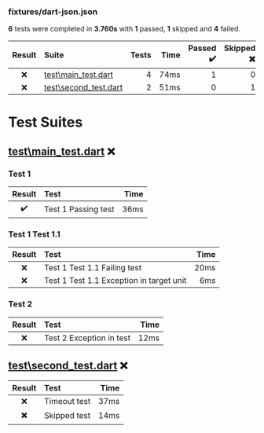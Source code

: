### fixtures/dart-json.json

**6** tests were completed in **3.760s** with **1** passed, **1** skipped and **4** failed.

| Result | Suite | Tests | Time | Passed ✔️ | Skipped ✖️ | Failed ❌ |
| :---: | :--- | ---: | ---: | ---: | ---: | ---: |
| ❌ | [test\main_test.dart](#ts-0-test-maintest-dart) | 4 | 74ms | 1 | 0 | 3 |
| ❌ | [test\second_test.dart](#ts-1-test-secondtest-dart) | 2 | 51ms | 0 | 1 | 1 |

# Test Suites

## <a id="user-content-ts-0-test-maintest-dart" href="#ts-0-test-maintest-dart">test\main_test.dart</a> ❌

### Test 1

| Result | Test | Time |
| :---: | :--- | ---: |
| ✔️ | Test 1 Passing test | 36ms |

### Test 1 Test 1.1

| Result | Test | Time |
| :---: | :--- | ---: |
| ❌ | Test 1 Test 1.1 Failing test | 20ms |
| ❌ | Test 1 Test 1.1 Exception in target unit | 6ms |

### Test 2

| Result | Test | Time |
| :---: | :--- | ---: |
| ❌ | Test 2 Exception in test | 12ms |

## <a id="user-content-ts-1-test-secondtest-dart" href="#ts-1-test-secondtest-dart">test\second_test.dart</a> ❌

| Result | Test | Time |
| :---: | :--- | ---: |
| ❌ | Timeout test | 37ms |
| ✖️ | Skipped test | 14ms |
